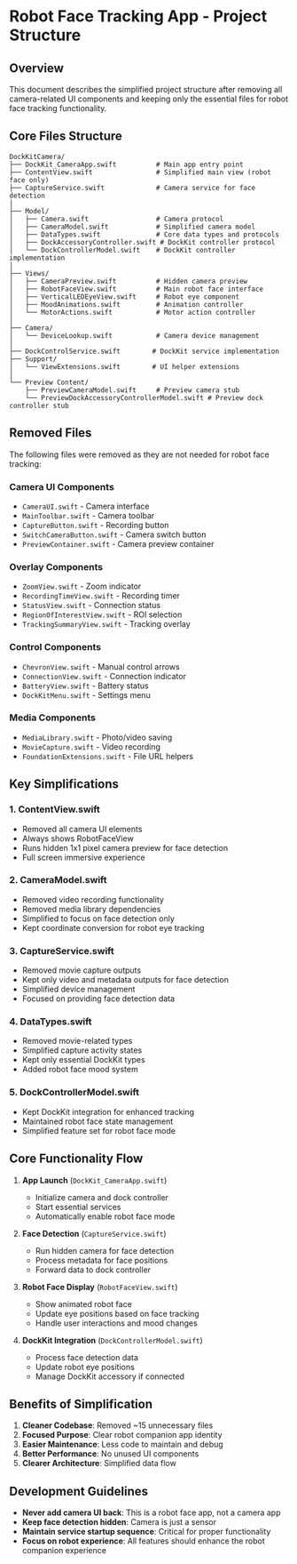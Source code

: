 # Robot Face Tracking App - Project Structure

## Overview
This document describes the simplified project structure after removing all camera-related UI components and keeping only the essential files for robot face tracking functionality.

## Core Files Structure

```
DockKitCamera/
├── DockKit_CameraApp.swift          # Main app entry point
├── ContentView.swift                # Simplified main view (robot face only)
├── CaptureService.swift             # Camera service for face detection
│
├── Model/
│   ├── Camera.swift                 # Camera protocol
│   ├── CameraModel.swift            # Simplified camera model
│   ├── DataTypes.swift              # Core data types and protocols
│   ├── DockAccessoryController.swift # DockKit controller protocol
│   └── DockControllerModel.swift    # DockKit controller implementation
│
├── Views/
│   ├── CameraPreview.swift          # Hidden camera preview
│   ├── RobotFaceView.swift          # Main robot face interface
│   ├── VerticalLEDEyeView.swift     # Robot eye component
│   ├── MoodAnimations.swift         # Animation controller
│   └── MotorActions.swift           # Motor action controller
│
├── Camera/
│   └── DeviceLookup.swift           # Camera device management
│
├── DockControlService.swift        # DockKit service implementation
├── Support/
│   └── ViewExtensions.swift        # UI helper extensions
│
└── Preview Content/
    ├── PreviewCameraModel.swift     # Preview camera stub
    └── PreviewDockAccessoryControllerModel.swift # Preview dock controller stub
```

## Removed Files

The following files were removed as they are not needed for robot face tracking:

### Camera UI Components
- `CameraUI.swift` - Camera interface
- `MainToolbar.swift` - Camera toolbar
- `CaptureButton.swift` - Recording button
- `SwitchCameraButton.swift` - Camera switch button
- `PreviewContainer.swift` - Camera preview container

### Overlay Components
- `ZoomView.swift` - Zoom indicator
- `RecordingTimeView.swift` - Recording timer
- `StatusView.swift` - Connection status
- `RegionOfInterestView.swift` - ROI selection
- `TrackingSummaryView.swift` - Tracking overlay

### Control Components
- `ChevronView.swift` - Manual control arrows
- `ConnectionView.swift` - Connection indicator
- `BatteryView.swift` - Battery status
- `DockKitMenu.swift` - Settings menu

### Media Components
- `MediaLibrary.swift` - Photo/video saving
- `MovieCapture.swift` - Video recording
- `FoundationExtensions.swift` - File URL helpers

## Key Simplifications

### 1. ContentView.swift
- Removed all camera UI elements
- Always shows RobotFaceView
- Runs hidden 1x1 pixel camera preview for face detection
- Full screen immersive experience

### 2. CameraModel.swift
- Removed video recording functionality
- Removed media library dependencies
- Simplified to focus on face detection only
- Kept coordinate conversion for robot eye tracking

### 3. CaptureService.swift
- Removed movie capture outputs
- Kept only video and metadata outputs for face detection
- Simplified device management
- Focused on providing face detection data

### 4. DataTypes.swift
- Removed movie-related types
- Simplified capture activity states
- Kept only essential DockKit types
- Added robot face mood system

### 5. DockControllerModel.swift
- Kept DockKit integration for enhanced tracking
- Maintained robot face state management
- Simplified feature set for robot face mode

## Core Functionality Flow

1. **App Launch** (`DockKit_CameraApp.swift`)
   - Initialize camera and dock controller
   - Start essential services
   - Automatically enable robot face mode

2. **Face Detection** (`CaptureService.swift`)
   - Run hidden camera for face detection
   - Process metadata for face positions
   - Forward data to dock controller

3. **Robot Face Display** (`RobotFaceView.swift`)
   - Show animated robot face
   - Update eye positions based on face tracking
   - Handle user interactions and mood changes

4. **DockKit Integration** (`DockControllerModel.swift`)
   - Process face detection data
   - Update robot eye positions
   - Manage DockKit accessory if connected

## Benefits of Simplification

1. **Cleaner Codebase**: Removed ~15 unnecessary files
2. **Focused Purpose**: Clear robot companion app identity
3. **Easier Maintenance**: Less code to maintain and debug
4. **Better Performance**: No unused UI components
5. **Clearer Architecture**: Simplified data flow

## Development Guidelines

- **Never add camera UI back**: This is a robot face app, not a camera app
- **Keep face detection hidden**: Camera is just a sensor
- **Maintain service startup sequence**: Critical for proper functionality
- **Focus on robot experience**: All features should enhance the robot companion experience 